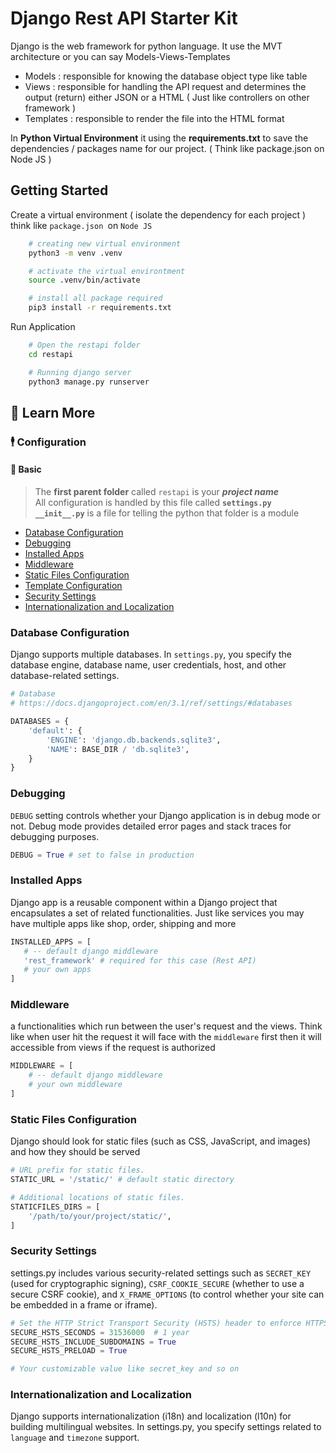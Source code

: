 # Django Rest API Starter Kit

Django is the web framework for python language. It use the MVT architecture or you can say Models-Views-Templates

- Models : responsible for knowing the database object type like table
- Views : responsible for handling the API request and determines the output (return) either JSON or a HTML ( Just like controllers on other framework )
- Templates : responsible to render the file into the HTML format

In **Python Virtual Environment** it using the **requirements.txt** to save the dependencies / packages name for our project. ( Think like package.json on Node JS )

## Getting Started

Create a virtual environment ( isolate the dependency for each project ) think like `package.json `on `Node JS`

```bash
    # creating new virtual environment
    python3 -m venv .venv

    # activate the virtual environtment
    source .venv/bin/activate

    # install all package required
    pip3 install -r requirements.txt
```

Run Application

```bash
    # Open the restapi folder
    cd restapi

    # Running django server
    python3 manage.py runserver
```

## 📔 Learn More

### 🕴️ Configuration

#### 📢 Basic

> The **first parent folder** called `restapi` is your **_project name_** <br>
> All configuration is handled by this file called **`settings.py`** <br> **`__init__.py`** is a file for telling the python that folder is a module

- [Database Configuration](#database-configuration)
- [Debugging](#debugging)
- [Installed Apps](#installed-apps)
- [Middleware](#middleware)
- [Static Files Configuration](#static-files-configuration)
- [Template Configuration](#template-configuration)
- [Security Settings](#security-settings)
- [Internationalization and Localization](#internationalization-and-localization)

### Database Configuration

Django supports multiple databases. In `settings.py`, you specify the database engine, database name, user credentials, host, and other database-related settings.

```python
# Database
# https://docs.djangoproject.com/en/3.1/ref/settings/#databases

DATABASES = {
    'default': {
        'ENGINE': 'django.db.backends.sqlite3',
        'NAME': BASE_DIR / 'db.sqlite3',
    }
}
```

### Debugging

`DEBUG` setting controls whether your Django application is in debug mode or not. Debug mode provides detailed error pages and stack traces for debugging purposes.

```python
DEBUG = True # set to false in production
```

### Installed Apps

Django app is a reusable component within a Django project that encapsulates a set of related functionalities. Just like services you may have multiple apps like shop, order, shipping and more

```python
INSTALLED_APPS = [
   # -- default django middleware
   'rest_framework' # required for this case (Rest API)
   # your own apps
]
```

### Middleware

a functionalities which run between the user's request and the views. Think like when user hit the request it will face with the `middleware` first then it will accessible from views if the request is authorized

```python
MIDDLEWARE = [
    # -- default django middleware
    # your own middleware
]
```

### Static Files Configuration

Django should look for static files (such as CSS, JavaScript, and images) and how they should be served

```python
# URL prefix for static files.
STATIC_URL = '/static/' # default static directory

# Additional locations of static files.
STATICFILES_DIRS = [
    '/path/to/your/project/static/',
]
```

### Security Settings

settings.py includes various security-related settings such as `SECRET_KEY` (used for cryptographic signing), `CSRF_COOKIE_SECURE` (whether to use a secure CSRF cookie), and `X_FRAME_OPTIONS` (to control whether your site can be embedded in a frame or iframe).

```python
# Set the HTTP Strict Transport Security (HSTS) header to enforce HTTPS.
SECURE_HSTS_SECONDS = 31536000  # 1 year
SECURE_HSTS_INCLUDE_SUBDOMAINS = True
SECURE_HSTS_PRELOAD = True

# Your customizable value like secret_key and so on
```

### Internationalization and Localization

Django supports internationalization (i18n) and localization (l10n) for building multilingual websites. In settings.py, you specify settings related to `language` and `timezone` support.

